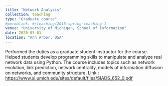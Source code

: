 ```yaml
---
title: "Network Analysis"
collection: teaching
type: "Graduate course"
#permalink: #/teaching/2015-spring-teaching-1
venue: "University of Michigan, School of Information"
date: 2020-05-01
location: "Ann Arbor, USA"
---
```


Performed the duties as a graduate student instructor for the course. Helped students develop programming skills to manipulate and analyze real network data using Python. The course includes topics such as network evolution, link prediction, network centrality, models of information diffusion on networks, and community structure. Link : https://www.si.umich.edu/sites/default/files/SIADS_652_0.pdf

<!-- Heading 1
======

Heading 2
======

Heading 3
====== -->
